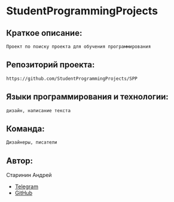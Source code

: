 # StudentProgrammingProjects 

## Краткое описание:
`
Проект по поиску проекта для обучения программирования
`
## Репозиторий проекта:
`
https://github.com/StudentProgrammingProjects/SPP
`
## Языки программирования и технологии:
`
дизайн, написание текста
`
## Команда:
`
Дизайнеры, писатели
`
## Автор:
Старинин Андрей
- [Telegram](https://t.me/anst_foto)
- [GitHub](https://github.com/anst-foto)
